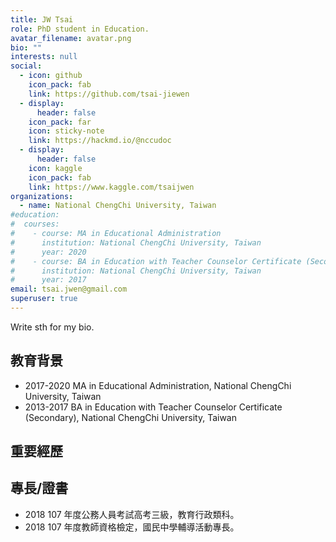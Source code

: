 ```yaml
---
title: JW Tsai
role: PhD student in Education.
avatar_filename: avatar.png
bio: ""
interests: null
social:
  - icon: github
    icon_pack: fab
    link: https://github.com/tsai-jiewen
  - display:
      header: false
    icon_pack: far
    icon: sticky-note
    link: https://hackmd.io/@nccudoc
  - display:
      header: false
    icon: kaggle
    icon_pack: fab
    link: https://www.kaggle.com/tsaijwen
organizations:
  - name: National ChengChi University, Taiwan
#education:
#  courses:
#    - course: MA in Educational Administration
#      institution: National ChengChi University, Taiwan
#      year: 2020
#    - course: BA in Education with Teacher Counselor Certificate (Secondary)
#      institution: National ChengChi University, Taiwan
#      year: 2017
email: tsai.jwen@gmail.com
superuser: true
---
```


Write sth for my bio.


## 教育背景
- 2017-2020 MA in Educational Administration, National ChengChi University, Taiwan
- 2013-2017 BA in Education with Teacher Counselor Certificate (Secondary), National ChengChi University, Taiwan

## 重要經歷

## 專長/證書
- 2018 107 年度公務人員考試高考三級，教育行政類科。
- 2018 107 年度教師資格檢定，國民中學輔導活動專長。

